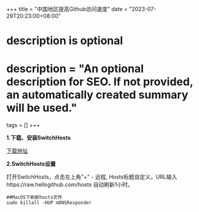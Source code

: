 +++
title = "中国地区提高Github访问速度"
date = "2023-07-29T20:23:00+08:00"

#
# description is optional
#
# description = "An optional description for SEO. If not provided, an automatically created summary will be used."

tags = []
+++

**1.下载、安装SwitchHosts**

[下载地址](https://github.com/oldj/SwitchHosts/releases)

**2.SwitchHosts设置**

打开SwitchHosts，点击左上角"+" - 远程, Hosts标题自定义，URL输入https://raw.hellogithub.com/hosts 自动刷新1小时。

```
##MacOS下刷新hosts文件
sudo killall -HUP mDNSResponder
```